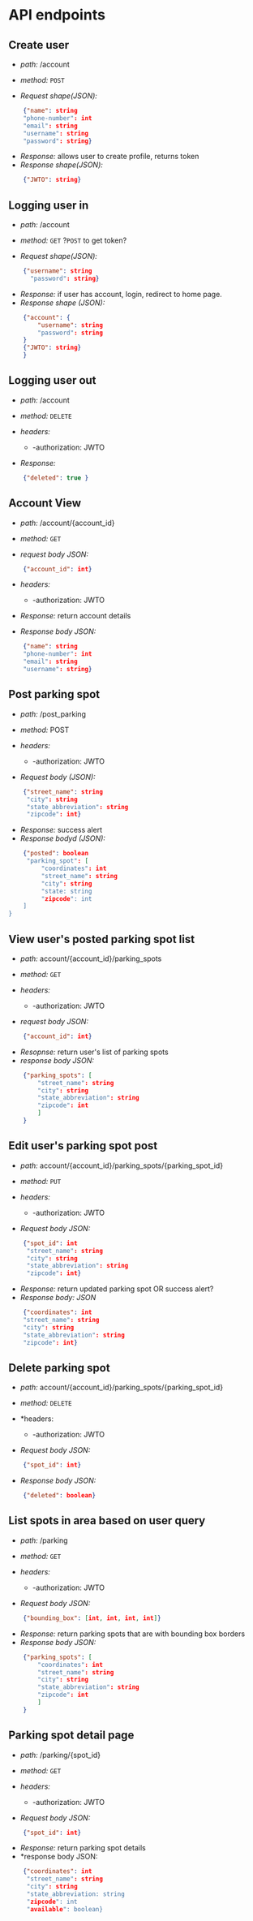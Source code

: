 # API endpoints

## Create user

* *path:* /account
* *method:* `POST`


* *Request shape(JSON):*
```json
    {"name": string
    "phone-number": int
    "email": string
    "username": string
    "password": string}
```

* *Response:* allows user to create profile, returns token
* *Response shape(JSON):*
```json
    {"JWTO": string}
```

## Logging user in

* *path:* /account
* *method:* `GET` ?`POST` to get token?


* *Request shape(JSON):*
```json
    {"username": string
      "password": string}
```
* *Response:* if user has account, login, redirect to home page. 
* *Response shape (JSON):*
```json
    {"account": {
        "username": string
        "password": string
    }
    {"JWTO": string} 
    }
```

## Logging user out

* *path:* /account
* *method:* `DELETE`

* *headers:*
    * -authorization: JWTO

* *Response:* 
```json
    {"deleted": true }
```

## Account View

* *path:* /account/{account_id}
* *method:* `GET`

* *request body JSON:*
```json
    {"account_id": int}
```

* *headers:*
    * -authorization: JWTO

* *Response:* return account details
* *Response body JSON:*
```json
    {"name": string
    "phone-number": int
    "email": string
    "username": string}
```
## Post parking spot

* *path:* /post_parking
* *method:* POST

* *headers:*
    * -authorization: JWTO

* *Request body (JSON):*
```json
    {"street_name": string
     "city": string
     "state_abbreviation": string
     "zipcode": int} 
```

* *Response:* success alert
* *Response bodyd (JSON):*
```json
    {"posted": boolean
     "parking_spot": [
         "coordinates": int
         "street_name": string
         "city": string
         "state: string
         "zipcode": int
    ]
} 
```

## View user's posted parking spot list

* *path:* account/{account_id}/parking_spots
* *method:* `GET`

* *headers:*
    * -authorization: JWTO

* *request body JSON:*
```json
    {"account_id": int}
```
* *Resopnse:* return user's list of parking spots
* *response body JSON:*
```json
    {"parking_spots": [
        "street_name": string
        "city": string
        "state_abbreviation": string
        "zipcode": int
        ]
    }
```

## Edit user's parking spot post

* *path:* account/{account_id}/parking_spots/{parking_spot_id}
* *method:* `PUT`

* *headers:*
    * -authorization: JWTO

* *Request body JSON:*
```json
    {"spot_id": int
     "street_name": string
     "city": string
     "state_abbreviation": string
     "zipcode": int}
```

* *Response:* return updated parking spot OR success alert?
* *Response body: JSON*
```json
    {"coordinates": int
    "street_name": string
    "city": string
    "state_abbreviation": string
    "zipcode": int}
```

## Delete parking spot

* *path:* account/{account_id}/parking_spots/{parking_spot_id}
* *method:* `DELETE`

* *headers: 
    * -authorization: JWTO

* *Request body JSON:*
```json
    {"spot_id": int}
```

* *Response body JSON:*
```json
    {"deleted": boolean}
```

## List spots in area based on user query

* *path:* /parking
* *method:* `GET`

* *headers:*
    * -authorization: JWTO

* *Request body JSON:*
```json
    {"bounding_box": [int, int, int, int]}
```

* *Response:* return parking spots that are with bounding box borders
* *Response body JSON:*
```json
    {"parking_spots": [
        "coordinates": int
        "street_name": string
        "city": string
        "state_abbreviation": string
        "zipcode": int
        ]
    }
```

## Parking spot detail page

* *path:* /parking/{spot_id}
* *method:* `GET`

* *headers:*
    * -authorization: JWTO

* *Request body JSON:*
```json
    {"spot_id": int}
```

* *Response:* return parking spot details
* *response body JSON:
```json
    {"coordinates": int
     "street_name": string
     "city": string
     "state_abbreviation: string
     "zipcode": int
     "available": boolean}
```




